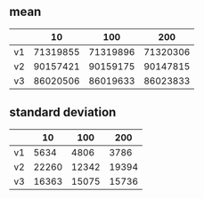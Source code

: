## mean
| |10|100|200|
|---|---|---|---|
|v1|71319855|71319896|71320306|
|v2|90157421|90159175|90147815|
|v3|86020506|86019633|86023833|
## standard deviation
| |10|100|200|
|---|---|---|---|
|v1|5634|4806|3786|
|v2|22260|12342|19394|
|v3|16363|15075|15736|
